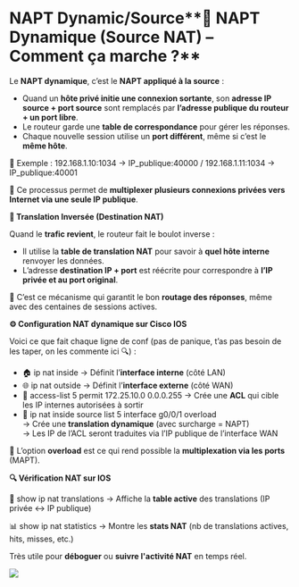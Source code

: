 # NAPT Dynamic/Source**🔄 NAPT Dynamique (Source NAT) – Comment ça marche ?**

Le **NAPT dynamique**, c’est le **NAPT appliqué à la source** :

- Quand un **hôte privé initie une connexion sortante**, son **adresse IP source + port source** sont remplacés par **l’adresse publique du routeur + un port libre**.
- Le routeur garde une **table de correspondance** pour gérer les réponses.
- Chaque nouvelle session utilise un **port différent**, même si c’est le **même hôte**.

🧠 Exemple : 192.168.1.10:1034 → IP_publique:40000 / 192.168.1.11:1034 → IP_publique:40001

🎯 Ce processus permet de **multiplexer plusieurs connexions privées vers Internet via une seule IP publique**.

**🔁 Translation Inversée (Destination NAT)**

Quand le **trafic revient**, le routeur fait le boulot inverse :

- Il utilise la **table de translation NAT** pour savoir à **quel hôte interne** renvoyer les données.
- L’adresse **destination IP + port** est réécrite pour correspondre à **l’IP privée et au port original**.

📌 C’est ce mécanisme qui garantit le bon **routage des réponses**, même avec des centaines de sessions actives.



**⚙️ Configuration NAT dynamique sur Cisco IOS**

Voici ce que fait chaque ligne de conf (pas de panique, t’as pas besoin de les taper, on les commente ici 🔍) :

- 🏠 ip nat inside → Définit l’**interface interne** (côté LAN)
- 🌐 ip nat outside → Définit l’**interface externe** (côté WAN)
- 🧾 access-list 5 permit 172.25.10.0 0.0.0.255 → Crée une **ACL** qui cible les IP internes autorisées à sortir
- 🔁 ip nat inside source list 5 interface g0/0/1 overload  
  → Crée une **translation dynamique** (avec surcharge = NAPT)  
  → Les IP de l’ACL seront traduites via l’IP publique de l’interface WAN

🎯 L’option **overload** est ce qui rend possible la **multiplexation via les ports** (MAPT).



**🔍 Vérification NAT sur IOS**

🧮 show ip nat translations → Affiche la **table active** des translations (IP privée ↔ IP publique)

📊 show ip nat statistics → Montre les **stats NAT** (nb de translations actives, hits, misses, etc.)

Très utile pour **déboguer** ou **suivre l'activité NAT** en temps réel.





![](../../../media/Cours-Infrastructures-réseaux-NAPT-Dynamic-Source-image1.png)

